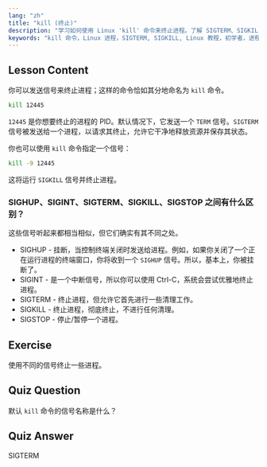 ```yaml
---
lang: "zh"
title: "kill (终止)"
description: "学习如何使用 Linux 'kill' 命令来终止进程。了解 SIGTERM、SIGKILL 和其他用于进程管理的信号。立即开始学习！"
keywords: "kill 命令，Linux 进程，SIGTERM, SIGKILL, Linux 教程，初学者，进程管理，Linux 指南"
---
```


## Lesson Content

你可以发送信号来终止进程；这样的命令恰如其分地命名为 `kill` 命令。

```bash
kill 12445
```

`12445` 是你想要终止的进程的 PID。默认情况下，它发送一个 `TERM` 信号。`SIGTERM` 信号被发送给一个进程，以请求其终止，允许它干净地释放资源并保存其状态。

你也可以使用 `kill` 命令指定一个信号：

```bash
kill -9 12445
```

这将运行 `SIGKILL` 信号并终止进程。

### SIGHUP、SIGINT、SIGTERM、SIGKILL、SIGSTOP 之间有什么区别？

这些信号听起来都相当相似，但它们确实有其不同之处。

- SIGHUP - 挂断，当控制终端关闭时发送给进程。例如，如果你关闭了一个正在运行进程的终端窗口，你将收到一个 `SIGHUP` 信号。所以，基本上，你被挂断了。
- SIGINT - 是一个中断信号，所以你可以使用 Ctrl-C，系统会尝试优雅地终止进程。
- SIGTERM - 终止进程，但允许它首先进行一些清理工作。
- SIGKILL - 终止进程，彻底终止，不进行任何清理。
- SIGSTOP - 停止/暂停一个进程。

## Exercise

使用不同的信号终止一些进程。

## Quiz Question

默认 `kill` 命令的信号名称是什么？

## Quiz Answer

SIGTERM
